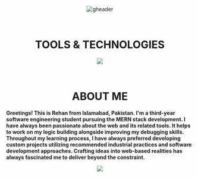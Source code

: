 <div align="center" width="50">
  
![gheader](https://iili.io/HO2glqX.jpg)
  
<div align="center">
  
<!--- a bit of vertical space & languages text --->
<div>&nbsp;</div>
<h1 align="center">
TOOLS & TECHNOLOGIES
</h1>

<div></div>
  
<!--- language icons --->
<p align="center">
<a href="https://skillicons.dev">
<img src="https://skillicons.dev/icons?i=html,css,sass,bootstrap,js,react,mui,nodejs,expressjs,mongodb,mysql,firebase,redux,regex,postman,netlify,vercel" /></a>
</p>
 
<div>&nbsp;</div>

<h1 align="center">
ABOUT ME
</h1>	
 
<p align="left"><b>Greetings! This is Rehan from Islamabad, Pakistan. I'm a third-year software engineering student pursuing the MERN stack development. I have always been passionate about the web and its related tools. It helps to work on my logic building alongside improving my debugging skills. Throughout my learning process, I have always preferred developing custom projects utilizing recommended industrial practices and software development approaches. Crafting ideas into web-based realities has always fascinated me to deliver beyond the constraint.</b><p/>	

<div><div/>
  
<a href="https://www.linkedin.com/in/abrehan/" target="_blank">
<img src="https://skillicons.dev/icons?i=linkedin" /></a>
